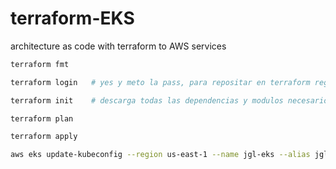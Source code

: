 # terraform-EKS
architecture as code with terraform to AWS services 

```sh
terraform fmt

terraform login   # yes y meto la pass, para repositar en terraform registry

terraform init    # descarga todas las dependencias y modulos necesarios 

terraform plan

terraform apply

aws eks update-kubeconfig --region us-east-1 --name jgl-eks --alias jgl-eks --profile default
```

